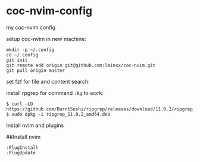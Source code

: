 # coc-nvim-config
my coc-nvim config

setup coc-nvim in new machine:

```
mkdir -p ~/.config
cd ~/.config
git init
git remote add origin git@github.com:leinxx/coc-nvim.git
git pull origin master
```

set fzf for file and content search:

install rpgrep for command `:Rg` to work:

```
$ curl -LO https://github.com/BurntSushi/ripgrep/releases/download/11.0.2/ripgrep_11.0.2_amd64.deb
$ sudo dpkg -i ripgrep_11.0.2_amd64.deb
```

Install nvim and plugins

##Install nvim

```
:PlugInstall
:PlugUpdate
```
